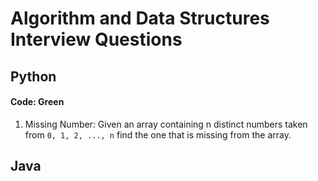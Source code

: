 # Algorithm and Data Structures Interview Questions

## Python

#### Code: Green

1. Missing Number: Given an array containing n distinct numbers taken from ```0, 1, 2, ..., n``` find the one that is missing from the array.

## Java
